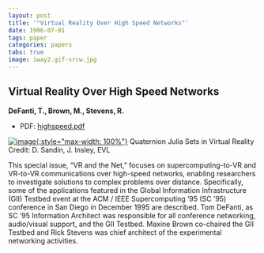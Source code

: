 ```yaml
---
layout: post
title: '"Virtual Reality Over High Speed Networks"'
date: 1996-07-01
tags: paper
categories: papers
tabs: true
image: iway2.gif-srcw.jpg
---
```


## Virtual Reality Over High Speed Networks
**DeFanti, T., Brown, M., Stevens, R.**
- PDF: [highspeed.pdf](/documents/highspeed.pdf)


[![image](https://www.evl.uic.edu/output/originals/iway2.gif-srcw.jpg){:style="max-width: 100%"}](https://www.evl.uic.edu/output/originals/iway2.gif-srcw.jpg)
Quaternion Julia Sets in Virtual Reality
Credit: D. Sandin, J. Insley, EVL

This special issue, &ldquo;VR and the Net,&rdquo; focuses on supercomputing-to-VR and VR-to-VR communications over high-speed networks, enabling researchers to investigate solutions to complex problems over distance. Specifically, some of the applications featured in the Global Information Infrastructure (GII) Testbed event at the ACM / IEEE Supercomputing &rsquo;95 (SC &rsquo;95) conference in San Diego in December 1995 are described. Tom DeFanti, as SC &rsquo;95 Information Architect was responsible for all conference networking, audio/visual support, and the GII Testbed. Maxine Brown co-chaired the GII Testbed and Rick Stevens was chief architect of the experimental networking activities.